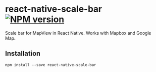# react-native-scale-bar [![NPM version](https://badge.fury.io/js/react-native-scale-bar.svg)](https://badge.fury.io/js/react-native-scale-bar.svg)



Scale bar for MapView in React Native. Works with Mapbox and Google Map.

## Installation

```
npm install --save react-native-scale-bar
```

